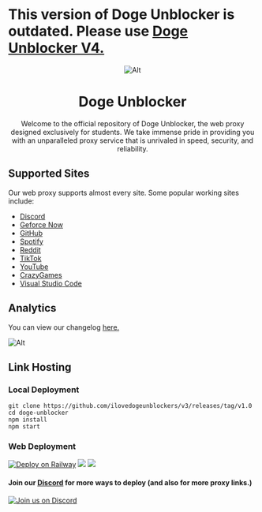 # This version of Doge Unblocker is outdated. Please use [Doge Unblocker V4.](https://github.com/ilovedogeunblockers/v3/releases/tag/v1.0)
<div align='center'>
  
![Alt](https://github.com/ilovedogeunblockers/v3/releases/tag/v1.0)
# Doge Unblocker
Welcome to the official repository of Doge Unblocker, the web proxy designed exclusively for students. We take immense pride in providing you with an unparalleled proxy service that is unrivaled in speed, security, and reliability.
</div>

## Supported Sites
Our web proxy supports almost every site. Some popular working sites include:
- [Discord](https://github.com/ilovedogeunblockers/v3/releases/tag/v1.0)
- [Geforce Now](https://github.com/ilovedogeunblockers/v3/releases/tag/v1.0)
- [GitHub](https://github.com/ilovedogeunblockers/v3/releases/tag/v1.0)
- [Spotify](https://github.com/ilovedogeunblockers/v3/releases/tag/v1.0)
- [Reddit](https://github.com/ilovedogeunblockers/v3/releases/tag/v1.0)
- [TikTok](https://github.com/ilovedogeunblockers/v3/releases/tag/v1.0)
- [YouTube](https://github.com/ilovedogeunblockers/v3/releases/tag/v1.0)
- [CrazyGames](https://github.com/ilovedogeunblockers/v3/releases/tag/v1.0)
- [Visual Studio Code](https://github.com/ilovedogeunblockers/v3/releases/tag/v1.0)

## Analytics
You can view our changelog [here.](https://github.com/ilovedogeunblockers/v3/releases/tag/v1.0)

![Alt](https://github.com/ilovedogeunblockers/v3/releases/tag/v1.0 "Repobeats analytics image")

## Link Hosting
### Local Deployment
```
git clone https://github.com/ilovedogeunblockers/v3/releases/tag/v1.0
cd doge-unblocker
npm install
npm start
```
### Web Deployment
[![Deploy on Railway](https://github.com/ilovedogeunblockers/v3/releases/tag/v1.0)](https://github.com/ilovedogeunblockers/v3/releases/tag/v1.0)
<a href="https://github.com/ilovedogeunblockers/v3/releases/tag/v1.0">
<img src="https://github.com/ilovedogeunblockers/v3/releases/tag/v1.0"></img></a>
<a href="https://github.com/ilovedogeunblockers/v3/releases/tag/v1.0">
<img src="https://github.com/ilovedogeunblockers/v3/releases/tag/v1.0"></img></a>
<br>
#### Join our <a href="https://github.com/ilovedogeunblockers/v3/releases/tag/v1.0">Discord</a> for more ways to deploy (and also for more proxy links.)
[![Join us on Discord](https://github.com/ilovedogeunblockers/v3/releases/tag/v1.0)](https://github.com/ilovedogeunblockers/v3/releases/tag/v1.0)
